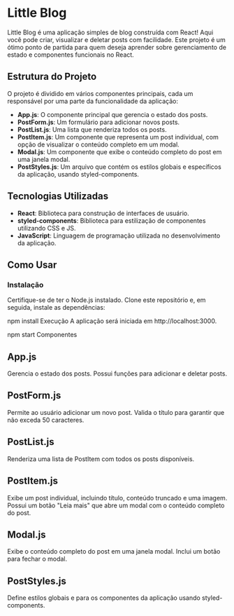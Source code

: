 # Little Blog

Little Blog é uma aplicação simples de blog construída com React! Aqui você pode criar, visualizar e deletar posts com facilidade. Este projeto é um ótimo ponto de partida para quem deseja aprender sobre gerenciamento de estado e componentes funcionais no React.

## Estrutura do Projeto

O projeto é dividido em vários componentes principais, cada um responsável por uma parte da funcionalidade da aplicação:

- **App.js**: O componente principal que gerencia o estado dos posts.
- **PostForm.js**: Um formulário para adicionar novos posts.
- **PostList.js**: Uma lista que renderiza todos os posts.
- **PostItem.js**: Um componente que representa um post individual, com opção de visualizar o conteúdo completo em um modal.
- **Modal.js**: Um componente que exibe o conteúdo completo do post em uma janela modal.
- **PostStyles.js**: Um arquivo que contém os estilos globais e específicos da aplicação, usando styled-components.

## Tecnologias Utilizadas

- **React**: Biblioteca para construção de interfaces de usuário.
- **styled-components**: Biblioteca para estilização de componentes utilizando CSS e JS.
- **JavaScript**: Linguagem de programação utilizada no desenvolvimento da aplicação.

## Como Usar

### Instalação

Certifique-se de ter o Node.js instalado. Clone este repositório e, em seguida, instale as dependências:

npm install
Execução
A aplicação será iniciada em http://localhost:3000.

npm start
Componentes
## App.js
Gerencia o estado dos posts.
Possui funções para adicionar e deletar posts.
## PostForm.js
Permite ao usuário adicionar um novo post.
Valida o título para garantir que não exceda 50 caracteres.
## PostList.js
Renderiza uma lista de PostItem com todos os posts disponíveis.
## PostItem.js
Exibe um post individual, incluindo título, conteúdo truncado e uma imagem.
Possui um botão "Leia mais" que abre um modal com o conteúdo completo do post.
## Modal.js
Exibe o conteúdo completo do post em uma janela modal.
Inclui um botão para fechar o modal.
## PostStyles.js
Define estilos globais e para os componentes da aplicação usando styled-components.
```
